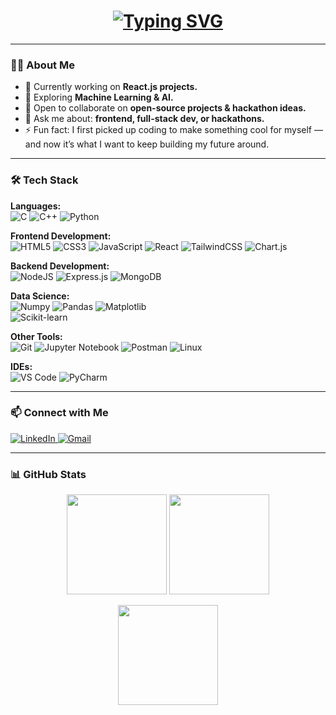 <div align="center">
  <h1>
    <a href="https://git.io/typing-svg">
      <img src="https://readme-typing-svg.demolab.com?font=Fira+Code&weight=700&size=32&duration=4000&pause=1000&color=fc8a60&center=true&vCenter=true&random=false&width=435&lines=Hey+there!+I'm+Khushi;Welcome+to+my+GitHub!" alt="Typing SVG" />
    </a>
  </h1>
</div>



---

### 👩‍💻 About Me  
- 🔭 Currently working on **React.js projects.**  
- 🌱 Exploring **Machine Learning & AI.**  
- 👯 Open to collaborate on **open-source projects & hackathon ideas.**  
- 💬 Ask me about: **frontend, full-stack dev, or hackathons.**  
- ⚡ Fun fact: I first picked up coding to make something cool for myself — and now it’s what I want to keep building my future around.  

---

### 🛠️ Tech Stack  

**Languages:**  
![C](https://img.shields.io/badge/C-00599C?style=for-the-badge&logo=c&logoColor=white) 
![C++](https://img.shields.io/badge/C++-00599C?style=for-the-badge&logo=cplusplus&logoColor=white) 
![Python](https://img.shields.io/badge/Python-3776AB?style=for-the-badge&logo=python&logoColor=white)  

**Frontend Development:**  
![HTML5](https://img.shields.io/badge/HTML5-E34F26?style=for-the-badge&logo=html5&logoColor=white) 
![CSS3](https://img.shields.io/badge/CSS3-1572B6?style=for-the-badge&logo=css3&logoColor=white) 
![JavaScript](https://img.shields.io/badge/JavaScript-F7DF1E?style=for-the-badge&logo=javascript&logoColor=black) 
![React](https://img.shields.io/badge/React-61DAFB?style=for-the-badge&logo=react&logoColor=black) 
![TailwindCSS](https://img.shields.io/badge/TailwindCSS-06B6D4?style=for-the-badge&logo=tailwindcss&logoColor=white) 
![Chart.js](https://img.shields.io/badge/Chart.js-FF6384?style=for-the-badge&logo=chartdotjs&logoColor=white)  

**Backend Development:**  
![NodeJS](https://img.shields.io/badge/Node.js-339933?style=for-the-badge&logo=nodedotjs&logoColor=white) 
![Express.js](https://img.shields.io/badge/Express.js-000000?style=for-the-badge&logo=express&logoColor=white) 
![MongoDB](https://img.shields.io/badge/MongoDB-47A248?style=for-the-badge&logo=mongodb&logoColor=white)  

**Data Science:**  
![Numpy](https://img.shields.io/badge/Numpy-013243?style=for-the-badge&logo=numpy&logoColor=white) 
![Pandas](https://img.shields.io/badge/Pandas-150458?style=for-the-badge&logo=pandas&logoColor=white) 
![Matplotlib](https://img.shields.io/badge/Matplotlib-ffffff?style=for-the-badge&logo=plotly&logoColor=blue)  
![Scikit-learn](https://img.shields.io/badge/Scikit--learn-F7931E?style=for-the-badge&logo=scikitlearn&logoColor=white)  

**Other Tools:**  
![Git](https://img.shields.io/badge/Git-F05032?style=for-the-badge&logo=git&logoColor=white) 
![Jupyter Notebook](https://img.shields.io/badge/Jupyter-F37626?style=for-the-badge&logo=jupyter&logoColor=white) 
![Postman](https://img.shields.io/badge/Postman-FF6C37?style=for-the-badge&logo=postman&logoColor=white) 
![Linux](https://img.shields.io/badge/Linux-FCC624?style=for-the-badge&logo=linux&logoColor=black)  

**IDEs:**  
![VS Code](https://img.shields.io/badge/VS%20Code-0078d7?style=for-the-badge&logo=visual-studio-code&logoColor=white) 
![PyCharm](https://img.shields.io/badge/PyCharm-000000?style=for-the-badge&logo=pycharm&logoColor=white)  

---

### 📫 Connect with Me  

<p>
  <a href="https://www.linkedin.com/in/khushi-sharma-621013285/" target="_blank">
    <img src="https://img.shields.io/badge/LinkedIn-0A66C2?style=for-the-badge&logo=linkedin&logoColor=white" alt="LinkedIn"/>
  </a>
  <a href="mailto:777khushi.k@gmail.com" target="_blank">
    <img src="https://img.shields.io/badge/Email-D14836?style=for-the-badge&logo=gmail&logoColor=white" alt="Gmail"/>
  </a>
</p>

---

### 📊 GitHub Stats  
<p align="center">
  <img src="https://github-readme-stats.vercel.app/api?username=whatkhushi&show_icons=true&theme=radical" height="160" />
  <img src="https://github-readme-stats.vercel.app/api/top-langs/?username=whatkhushi&layout=compact&theme=radical" height="160" />
</p>

<p align="center">
  <img src="https://github-readme-streak-stats.herokuapp.com/?user=whatkhushi&theme=radical" height="160" />
</p>
